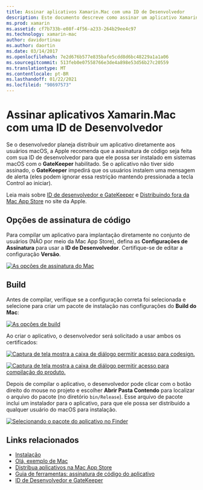 ```yaml
---
title: Assinar aplicativos Xamarin.Mac com uma ID de Desenvolvedor
description: Este documento descreve como assinar um aplicativo Xamarin.Mac com uma ID de desenvolvedor para que ele possa ser distribuído fora da Mac App Store. Ele aborda as opções de assinatura de código e de criação.
ms.prod: xamarin
ms.assetid: cf7b733b-e08f-4f56-a233-264b29ee4c97
ms.technology: xamarin-mac
author: davidortinau
ms.author: daortin
ms.date: 03/14/2017
ms.openlocfilehash: 7e2d676b577e835bafe5cdd8d6bc48229a1a1a06
ms.sourcegitcommit: 513feb0e07558766e3de4a898e53d56b27c20559
ms.translationtype: MT
ms.contentlocale: pt-BR
ms.lasthandoff: 01/22/2021
ms.locfileid: "98697573"
---
```

# <a name="signing-xamarinmac-apps-with-a-developer-id"></a>Assinar aplicativos Xamarin.Mac com uma ID de Desenvolvedor

Se o desenvolvedor planeja distribuir um aplicativo diretamente aos usuários macOS, a Apple recomenda que a assinatura de código seja feita com sua ID de desenvolvedor para que ele possa ser instalado em sistemas macOS com o **GateKeeper** habilitado. Se o aplicativo não tiver sido assinado, o **GateKeeper** impedirá que os usuários instalem uma mensagem de alerta (eles podem ignorar essa restrição mantendo pressionada a tecla Control ao iniciar).

Leia mais sobre [ID de desenvolvedor e GateKeeper](https://developer.apple.com/developer-id/) e [Distribuindo fora da Mac App Store](https://developer.apple.com/library/content/documentation/IDEs/Conceptual/AppDistributionGuide/Introduction/Introduction.html) no site da Apple.

## <a name="code-signing-options"></a>Opções de assinatura de código

Para compilar um aplicativo para implantação diretamente no conjunto de usuários (NÃO por meio da Mac App Store), defina as **Configurações de Assinatura** para usar a **ID de Desenvolvedor**. Certifique-se de editar a configuração **Versão**.

 [![As opções de assinatura do Mac](signing-images/config02.png)](signing-images/config02.png#lightbox)

## <a name="build"></a>Build

Antes de compilar, verifique se a configuração correta foi selecionada e selecione para criar um pacote de instalação nas configurações do **Build do Mac**:

[![As opções de build](signing-images/config03.png)](signing-images/config03.png#lightbox)

Ao criar o aplicativo, o desenvolvedor será solicitado a usar ambos os certificados:

 [![Captura de tela mostra a caixa de diálogo permitir acesso para codesign.](signing-images/image57.png)](signing-images/image57.png#lightbox)

 [![Captura de tela mostra a caixa de diálogo permitir acesso para compilação do produto.](signing-images/image58.png)](signing-images/image58.png#lightbox)

Depois de compilar o aplicativo, o desenvolvedor pode clicar com o botão direito do mouse no projeto e escolher **Abrir Pasta Contendo** para localizar o arquivo do pacote (no diretório `bin/Release`). Esse arquivo de pacote inclui um instalador para o aplicativo, para que ele possa ser distribuído a qualquer usuário do macOS para instalação.

 [![Selecionando o pacote do aplicativo no Finder](signing-images/image59.png)](signing-images/image59.png#lightbox)

## <a name="related-links"></a>Links relacionados

- [Instalação](~//mac/get-started/installation.md)
- [Olá, exemplo de Mac](~//mac/get-started/hello-mac.md)
- [Distribua aplicativos na Mac App Store](https://developer.apple.com/devcenter/mac/checklist/)
- [Guia de ferramentas: assinatura de código do aplicativo](https://developer.apple.com/library/mac/#documentation/ToolsLanguages/Conceptual/OSXWorkflowGuide/CodeSigning/CodeSigning.html)
- [ID de Desenvolvedor e GateKeeper](https://developer.apple.com/developer-id/)
